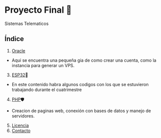 # Proyecto Final 📡
Sistemas Telematicos

## Índice

1. [Oracle](https://github.com/JAlfredo420/oracle/blob/e2be1390d06fd8673a3add6a036cc180c3854cdc/README.md)
* Aqui se encuentra una pequeña gia de como crear una cuenta, como la instancia para generar un VPS.
3. [ESP32](https://github.com/JAlfredo420/TemasESP32/blob/d34383853ab15a1bd6248749e1f52a54eb9e73a7/README.md)🛜
* En este contenido habra algunos codigos con los que se estuvieron trabajando durante el cuatrimestre
4. [PHP](https://github.com/JAlfredo420/PHP/blob/cba48b8b23b60900b13d8d9eb9b875cb4ebb5053/README.md)🛡️
* Creacion de paginas web, conexión con bases de datos y manejo de servidores.
5. [Licencia](#licencia)
6. [Contacto](#contacto)

